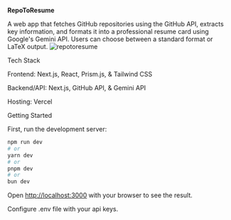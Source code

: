 **RepoToResume**

A web app that fetches GitHub repositories using the GitHub API, extracts key information, and formats it into a professional resume card using Google's Gemini API. 
Users can choose between a standard format or LaTeX output.
![repotoresume](https://github.com/user-attachments/assets/c70534e9-92a7-4972-8760-8b337aa33052)

Tech Stack

Frontend: Next.js, React, Prism.js, & Tailwind CSS

Backend/API: Next.js, GitHub API, & Gemini API

Hosting: Vercel

Getting Started

First, run the development server:

```bash
npm run dev
# or
yarn dev
# or
pnpm dev
# or
bun dev
```

Open [http://localhost:3000](http://localhost:3000) with your browser to see the result.

Configure .env file with  your api keys. 
